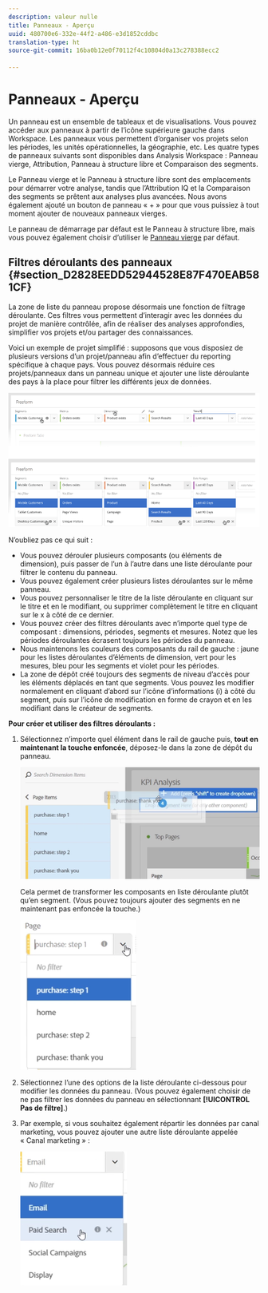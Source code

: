 ```yaml
---
description: valeur nulle
title: Panneaux - Aperçu
uuid: 480700e6-332e-44f2-a486-e3d1852cddbc
translation-type: ht
source-git-commit: 16ba0b12e0f70112f4c10804d0a13c278388ecc2

---
```



# Panneaux - Aperçu

Un panneau est un ensemble de tableaux et de visualisations. Vous pouvez accéder aux panneaux à partir de l’icône supérieure gauche dans Workspace. Les panneaux vous permettent d’organiser vos projets selon les périodes, les unités opérationnelles, la géographie, etc. Les quatre types de panneaux suivants sont disponibles dans Analysis Workspace : Panneau vierge, Attribution, Panneau à structure libre et Comparaison des segments.

Le Panneau vierge et le Panneau à structure libre sont des emplacements pour démarrer votre analyse, tandis que l’Attribution IQ et la Comparaison des segments se prêtent aux analyses plus avancées. Nous avons également ajouté un bouton de panneau « + » pour que vous puissiez à tout moment ajouter de nouveaux panneaux vierges.

Le panneau de démarrage par défaut est le Panneau à structure libre, mais vous pouvez également choisir d’utiliser le [Panneau vierge](/help/analyze/analysis-workspace/c-panels/blank-panel.md) par défaut.

## Filtres déroulants des panneaux  {#section_D2828EEDD52944528E87F470EAB581CF}

La zone de liste du panneau propose désormais une fonction de filtrage déroulante. Ces filtres vous permettent d’interagir avec les données du projet de manière contrôlée, afin de réaliser des analyses approfondies, simplifier vos projets et/ou partager des connaissances.

Voici un exemple de projet simplifié : supposons que vous disposiez de plusieurs versions d’un projet/panneau afin d’effectuer du reporting spécifique à chaque pays. Vous pouvez désormais réduire ces projets/panneaux dans un panneau unique et ajouter une liste déroulante des pays à la place pour filtrer les différents jeux de données.

![](assets/dropdowns.png)

N’oubliez pas ce qui suit :

* Vous pouvez dérouler plusieurs composants (ou éléments de dimension), puis passer de l’un à l’autre dans une liste déroulante pour filtrer le contenu du panneau.
* Vous pouvez également créer plusieurs listes déroulantes sur le même panneau.
* Vous pouvez personnaliser le titre de la liste déroulante en cliquant sur le titre et en le modifiant, ou supprimer complètement le titre en cliquant sur le x à côté de ce dernier.
* Vous pouvez créer des filtres déroulants avec n’importe quel type de composant : dimensions, périodes, segments et mesures. Notez que les périodes déroulantes écrasent toujours les périodes du panneau.
* Nous maintenons les couleurs des composants du rail de gauche : jaune pour les listes déroulantes d’éléments de dimension, vert pour les mesures, bleu pour les segments et violet pour les périodes.
* La zone de dépôt créé toujours des segments de niveau d’accès pour les éléments déplacés en tant que segments. Vous pouvez les modifier normalement en cliquant d’abord sur l’icône d’informations (i) à côté du segment, puis sur l’icône de modification en forme de crayon et en les modifiant dans le créateur de segments.

**Pour créer et utiliser des filtres déroulants :**

1. Sélectionnez n’importe quel élément dans le rail de gauche puis, **tout en maintenant la touche enfoncée**, déposez-le dans la zone de dépôt du panneau.

   ![](assets/create_dropdown.png)

   Cela permet de transformer les composants en liste déroulante plutôt qu’en segment. (Vous pouvez toujours ajouter des segments en ne maintenant pas enfoncée la touche.)

   ![](assets/dropdown.png)

1. Sélectionnez l’une des options de la liste déroulante ci-dessous pour modifier les données du panneau. (Vous pouvez également choisir de ne pas filtrer les données du panneau en sélectionnant **[!UICONTROL Pas de filtre]**.)
1. Par exemple, si vous souhaitez également répartir les données par canal marketing, vous pouvez ajouter une autre liste déroulante appelée « Canal marketing » :

   ![](assets/mc_dropdown.png)

